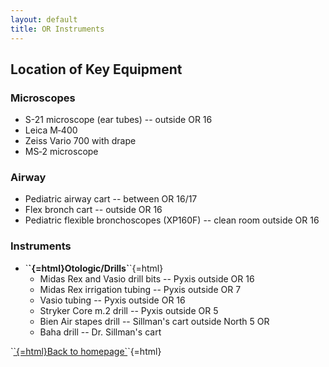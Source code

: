 ```yaml
---
layout: default
title: OR Instruments
---
```

<h2>
Location of Key Equipment
</h2>
<h3>
Microscopes
</h3>
<ul>
<li>
S-21 microscope (ear tubes) -- outside OR 16
</li>
<li>
Leica M‑400
</li>
<li>
Zeiss Vario 700 with drape
</li>
<li>
MS‑2 microscope
</li>
</ul>
<h3>
Airway
</h3>
<ul>
<li>
Pediatric airway cart -- between OR 16/17
</li>
<li>
Flex bronch cart -- outside OR 16
</li>
<li>
Pediatric flexible bronchoscopes (XP160F) -- clean room outside OR 16
</li>
</ul>
<h3>
Instruments
</h3>
<ul>
<li>
`<strong>`{=html}Otologic/Drills`</strong>`{=html}
<ul>
<li>
Midas Rex and Vasio drill bits -- Pyxis outside OR 16
</li>
<li>
Midas Rex irrigation tubing -- Pyxis outside OR 7
</li>
<li>
Vasio tubing -- Pyxis outside OR 16
</li>
<li>
Stryker Core m.2 drill -- Pyxis outside OR 5
</li>
<li>
Bien Air stapes drill -- Sillman's cart outside North 5 OR
</li>
<li>
Baha drill -- Dr. Sillman's cart
</li>
</ul>
</li>
</ul>
<p>
`<a href="index.html">`{=html}Back to homepage`</a>`{=html}
</p>
